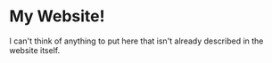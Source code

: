 # My Website!
I can't think of anything to put here that isn't already described in the website itself.
